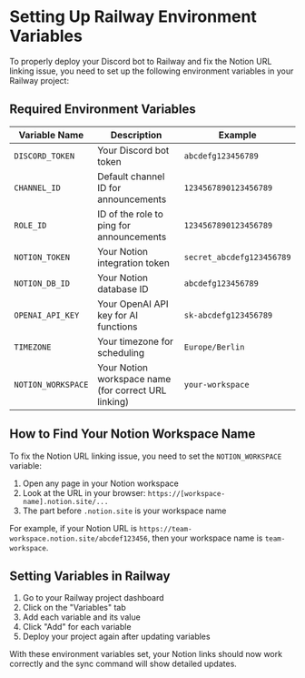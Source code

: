 # Setting Up Railway Environment Variables

To properly deploy your Discord bot to Railway and fix the Notion URL linking issue, you need to set up the following environment variables in your Railway project:

## Required Environment Variables

| Variable Name | Description | Example |
|--------------|-------------|---------|
| `DISCORD_TOKEN` | Your Discord bot token | `abcdefg123456789` |
| `CHANNEL_ID` | Default channel ID for announcements | `1234567890123456789` |
| `ROLE_ID` | ID of the role to ping for announcements | `1234567890123456789` |
| `NOTION_TOKEN` | Your Notion integration token | `secret_abcdefg123456789` |
| `NOTION_DB_ID` | Your Notion database ID | `abcdefg123456789` |
| `OPENAI_API_KEY` | Your OpenAI API key for AI functions | `sk-abcdefg123456789` |
| `TIMEZONE` | Your timezone for scheduling | `Europe/Berlin` |
| `NOTION_WORKSPACE` | Your Notion workspace name (for correct URL linking) | `your-workspace` |

## How to Find Your Notion Workspace Name

To fix the Notion URL linking issue, you need to set the `NOTION_WORKSPACE` variable:

1. Open any page in your Notion workspace
2. Look at the URL in your browser: `https://[workspace-name].notion.site/...`
3. The part before `.notion.site` is your workspace name

For example, if your Notion URL is `https://team-workspace.notion.site/abcdef123456`, then your workspace name is `team-workspace`.

## Setting Variables in Railway

1. Go to your Railway project dashboard
2. Click on the "Variables" tab
3. Add each variable and its value
4. Click "Add" for each variable
5. Deploy your project again after updating variables

With these environment variables set, your Notion links should now work correctly and the sync command will show detailed updates. 
